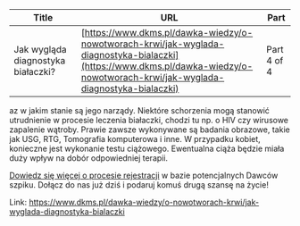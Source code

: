 | **Title**       | **URL**           | **Part**              |
|-----------------|-------------------|-----------------------|
| Jak wygląda diagnostyka białaczki?         | [https://www.dkms.pl/dawka-wiedzy/o-nowotworach-krwi/jak-wyglada-diagnostyka-bialaczki](https://www.dkms.pl/dawka-wiedzy/o-nowotworach-krwi/jak-wyglada-diagnostyka-bialaczki)    | Part 4 of 4          |

az w jakim stanie są jego narządy. Niektóre schorzenia mogą stanowić utrudnienie w procesie leczenia białaczki, chodzi tu np. o HIV czy wirusowe zapalenie wątroby. Prawie zawsze wykonywane są badania obrazowe, takie jak USG, RTG, Tomografia komputerowa i inne. W przypadku kobiet, konieczne jest wykonanie testu ciążowego. Ewentualna ciąża będzie miała duży wpływ na dobór odpowiedniej terapii.


[Dowiedz się więcej o procesie rejestracji](https://www.dkms.pl/dawka-wiedzy/o-rejestracji) w bazie potencjalnych Dawców szpiku. Dołącz do nas już dziś i podaruj komuś drugą szansę na życie!



Link: https://www.dkms.pl/dawka-wiedzy/o-nowotworach-krwi/jak-wyglada-diagnostyka-bialaczki
